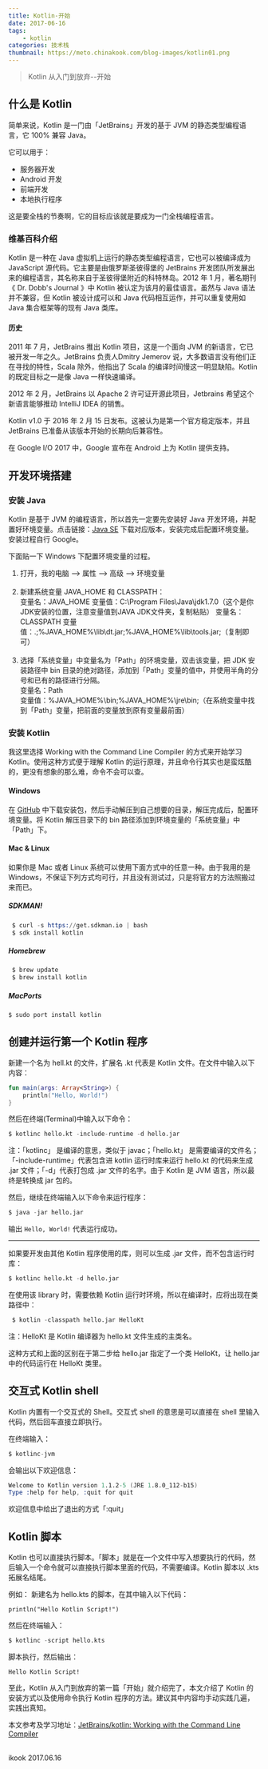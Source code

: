 ```yaml
---
title: Kotlin-开始
date: 2017-06-16
tags:
    - kotlin
categories: 技术栈
thumbnail: https://meto.chinakook.com/blog-images/kotlin01.png
---
```


> Kotlin 从入门到放弃--开始

<!--more-->

## 什么是 Kotlin
简单来说，Kotlin 是一门由「JetBrains」开发的基于 JVM 的静态类型编程语言，它 100% 兼容 Java。

它可以用于：
- 服务器开发
- Android 开发
- 前端开发
- 本地执行程序

这是要全栈的节奏啊，它的目标应该就是要成为一门全栈编程语言。
### 维基百科介绍
Kotlin 是一种在 Java 虚拟机上运行的静态类型编程语言，它也可以被编译成为 JavaScript 源代码。它主要是由俄罗斯圣彼得堡的 JetBrains 开发团队所发展出来的编程语言，其名称来自于圣彼得堡附近的科特林岛。2012 年 1 月，著名期刊《 Dr. Dobb's Journal 》中 Kotlin 被认定为该月的最佳语言。虽然与 Java 语法并不兼容，但 Kotlin 被设计成可以和 Java 代码相互运作，并可以重复使用如 Java 集合框架等的现有 Java 类库。
#### 历史
2011 年 7 月，JetBrains 推出 Kotlin 项目，这是一个面向 JVM 的新语言，它已被开发一年之久。JetBrains 负责人Dmitry Jemerov 说，大多数语言没有他们正在寻找的特性，Scala 除外，他指出了 Scala 的编译时间慢这一明显缺陷。Kotlin 的既定目标之一是像 Java 一样快速编译。

2012 年 2 月，JetBrains 以 Apache 2 许可证开源此项目，Jetbrains 希望这个新语言能够推动 IntelliJ IDEA 的销售。

Kotlin v1.0 于 2016 年 2 月 15 日发布。这被认为是第一个官方稳定版本，并且 JetBrains 已准备从该版本开始的长期向后兼容性。

在 Google I/O 2017 中，Google 宣布在 Android 上为 Kotlin 提供支持。

## 开发环境搭建
### 安装 Java
Kotlin 是基于 JVM 的编程语言，所以首先一定要先安装好 Java 开发环境，并配置好环境变量。点击链接：[Java SE](http://www.oracle.com/technetwork/java/javase/downloads/jdk8-downloads-2133151.html) 下载对应版本，安装完成后配置环境变量。安装过程自行 Google。

下面贴一下 Windows 下配置环境变量的过程。
1. 打开，我的电脑 --> 属性 --> 高级 --> 环境变量 <br><br>
2. 新建系统变量 JAVA_HOME 和 CLASSPATH：<br>变量名：JAVA_HOME
     变量值：C:\Program Files\Java\jdk1.7.0（这个是你JDK安装的位置，注意变量值到JAVA JDK文件夹，复制粘贴）
变量名：CLASSPATH
变量值：.;%JAVA_HOME%\lib\dt.jar;%JAVA_HOME%\lib\tools.jar;（复制即可）<br><br>
3. 选择「系统变量」中变量名为「Path」的环境变量，双击该变量，把 JDK 安装路径中 bin 目录的绝对路径，添加到「Path」变量的值中，并使用半角的分号和已有的路径进行分隔。 <br>变量名：Path <br>变量值：%JAVA_HOME%\bin;%JAVA_HOME%\jre\bin;（在系统变量中找到「Path」变量，把前面的变量放到原有变量最前面）

### 安装 Kotlin
我这里选择 Working with the Command Line Compiler 的方式来开始学习 Kotlin。使用这种方式便于理解 Kotlin 的运行原理，并且命令行其实也是蛮炫酷的，更没有想象的那么难，命令不会可以查。

#### Windows
在  [GitHub](https://github.com/JetBrains/kotlin/releases/tag/v1.1.2-5) 中下载安装包，然后手动解压到自己想要的目录，解压完成后，配置环境变量。将 Kotlin 解压目录下的 bin 路径添加到环境变量的「系统变量」中「Path」下。
#### Mac & Linux
如果你是 Mac 或者 Linux 系统可以使用下面方式中的任意一种。由于我用的是 Windows，不保证下列方式均可行，并且没有测试过，只是将官方的方法照搬过来而已。
##### SDKMAN!
```s
 $ curl -s https://get.sdkman.io | bash
 $ sdk install kotlin
```
##### Homebrew
```s
 $ brew update
 $ brew install kotlin
```
##### MacPorts
```s
$ sudo port install kotlin
```

## 创建并运行第一个 Kotlin 程序
新建一个名为 hell.kt 的文件，扩展名 .kt 代表是 Kotlin 文件。在文件中输入以下内容：
``` kotlin
fun main(args: Array<String>) {
    println("Hello, World!")
}
```
然后在终端(Terminal)中输入以下命令：
```s
$ kotlinc hello.kt -include-runtime -d hello.jar
```
注：「kotlinc」 是编译的意思，类似于 javac；「hello.kt」 是需要编译的文件名；「-include-runtime」代表包含进 kotlin 运行时库来运行 hello.kt 的代码来生成 .jar 文件；「-d」代表打包成 .jar 文件的名字。由于 Kotlin 是 JVM 语言，所以最终是转换成 jar 包的。

然后，继续在终端输入以下命令来运行程序：
```s
$ java -jar hello.jar
```
输出 `Hello, World!` 代表运行成功。
- - -
如果要开发由其他 Kotlin 程序使用的库，则可以生成 .jar 文件，而不包含运行时库：
```s
$ kotlinc hello.kt -d hello.jar
```
在使用该 library 时，需要依赖 Kotlin 运行时环境，所以在编译时，应将出现在类路径中：
```s
 $ kotlin -classpath hello.jar HelloKt
```
注：HelloKt 是 Kotlin 编译器为 hello.kt 文件生成的主类名。

这种方式和上面的区别在于第二步给 hello.jar 指定了一个类 HelloKt，让 hello.jar 中的代码运行在 HelloKt 类里。


## 交互式 Kotlin shell
Kotlin 内置有一个交互式的 Shell。交互式 shell 的意思是可以直接在 shell 里输入代码，然后回车直接立即执行。

在终端输入：
```s
$ kotlinc-jvm
```
会输出以下欢迎信息：
```s
Welcome to Kotlin version 1.1.2-5 (JRE 1.8.0_112-b15)
Type :help for help, :quit for quit
```
欢迎信息中给出了退出的方式「:quit」

## Kotlin 脚本
Kotlin 也可以直接执行脚本。「脚本」就是在一个文件中写入想要执行的代码，然后输入一个命令就可以直接执行脚本里面的代码，不需要编译。Kotlin 脚本以 .kts 拓展名结尾。

例如：
新建名为 hello.kts 的脚本，在其中输入以下代码：
```
println("Hello Kotlin Script!")
```
然后在终端输入：
```s
$ kotlinc -script hello.kts
```
脚本执行，然后输出：
```
Hello Kotlin Script!
```

至此，Kotlin 从入门到放弃的第一篇「开始」就介绍完了，本文介绍了 Kotlin 的安装方式以及使用命令执行 Kotlin 程序的方法。建议其中内容均手动实践几遍，实践出真知。

本文参考及学习地址：[JetBrains/kotlin: Working with the Command Line Compiler](http://kotlinlang.org/docs/tutorials/command-line.html)


<br>ikook
2017.06.16


